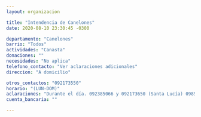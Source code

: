 ```yaml
---
layout: organizacion

title: "Intendencia de Canelones"
date: 2020-08-10 23:30:45 -0300

departamento: "Canelones"
barrio: "Todos"
actividades: "Canasta"
donaciones: ""
necesidades: "No aplica"
telefono_contacto: "Ver aclaraciones adicionales"
direccion: "A domicilio"

otros_contactos: "092173550"
horario: "(LUN-DOM)"
aclaraciones: "Durante el día. 092385066 y 092173650 (Santa Lucía) 098587614 (Atlántida, Salinas, Floresta, Parque del Plata y Soca) 092208126 (Los cerrillos) 092214673 (ciudad de la costa) 092208975 (Nicolich) 099414869 (La Paz), 092404975 y 092207148 (Las Piedras) 092374345 (Migues, Montes, Tala, San Jacinto) 092198948 (Paso Carrasco)"
cuenta_bancaria: ""

---
```

